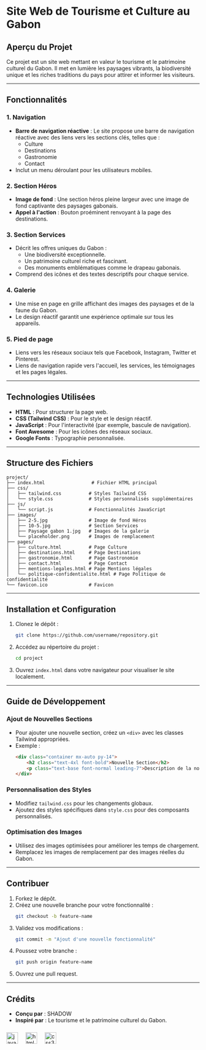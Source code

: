 # **Site Web de Tourisme et Culture au Gabon**

## **Aperçu du Projet**
Ce projet est un site web mettant en valeur le tourisme et le patrimoine culturel du Gabon. Il met en lumière les paysages vibrants, la biodiversité unique et les riches traditions du pays pour attirer et informer les visiteurs.

---

## **Fonctionnalités**

### **1. Navigation**
- **Barre de navigation réactive** : Le site propose une barre de navigation réactive avec des liens vers les sections clés, telles que :
  - Culture
  - Destinations
  - Gastronomie
  - Contact
- Inclut un menu déroulant pour les utilisateurs mobiles.

### **2. Section Héros**
- **Image de fond** : Une section héros pleine largeur avec une image de fond captivante des paysages gabonais.
- **Appel à l'action** : Bouton proéminent renvoyant à la page des destinations.

### **3. Section Services**
- Décrit les offres uniques du Gabon :
  - Une biodiversité exceptionnelle.
  - Un patrimoine culturel riche et fascinant.
  - Des monuments emblématiques comme le drapeau gabonais.
- Comprend des icônes et des textes descriptifs pour chaque service.

### **4. Galerie**
- Une mise en page en grille affichant des images des paysages et de la faune du Gabon.
- Le design réactif garantit une expérience optimale sur tous les appareils.

### **5. Pied de page**
- Liens vers les réseaux sociaux tels que Facebook, Instagram, Twitter et Pinterest.
- Liens de navigation rapide vers l'accueil, les services, les témoignages et les pages légales.

---

## **Technologies Utilisées**
- **HTML** : Pour structurer la page web.
- **CSS (Tailwind CSS)** : Pour le style et le design réactif.
- **JavaScript** : Pour l'interactivité (par exemple, bascule de navigation).
- **Font Awesome** : Pour les icônes des réseaux sociaux.
- **Google Fonts** : Typographie personnalisée.

---

## **Structure des Fichiers**
```
project/
├── index.html                 # Fichier HTML principal
├── css/
│   ├── tailwind.css          # Styles Tailwind CSS
│   └── style.css             # Styles personnalisés supplémentaires
├── js/
│   └── script.js             # Fonctionnalités JavaScript
├── images/
│   ├── 2-5.jpg               # Image de fond Héros
│   ├── 10-5.jpg              # Section Services
│   ├── Paysage gabon 1.jpg   # Images de la galerie
│   └── placeholder.png       # Images de remplacement
├── pages/
│   ├── culture.html          # Page Culture
│   ├── destinations.html     # Page Destinations
│   ├── gastronomie.html      # Page Gastronomie
│   ├── contact.html          # Page Contact
│   ├── mentions-legales.html # Page Mentions légales
│   └── politique-confidentialite.html # Page Politique de confidentialité
└── favicon.ico               # Favicon
```

---

## **Installation et Configuration**
1. Clonez le dépôt :
   ```bash
   git clone https://github.com/username/repository.git
   ```
2. Accédez au répertoire du projet :
   ```bash
   cd project
   ```
3. Ouvrez `index.html` dans votre navigateur pour visualiser le site localement.

---

## **Guide de Développement**

### **Ajout de Nouvelles Sections**
- Pour ajouter une nouvelle section, créez un `<div>` avec les classes Tailwind appropriées.
- Exemple :
  ```html
  <div class="container mx-auto py-14">
      <h2 class="text-4xl font-bold">Nouvelle Section</h2>
      <p class="text-base font-normal leading-7">Description de la nouvelle section.</p>
  </div>
  ```

### **Personnalisation des Styles**
- Modifiez `tailwind.css` pour les changements globaux.
- Ajoutez des styles spécifiques dans `style.css` pour des composants personnalisés.

### **Optimisation des Images**
- Utilisez des images optimisées pour améliorer les temps de chargement.
- Remplacez les images de remplacement par des images réelles du Gabon.

---

## **Contribuer**

1. Forkez le dépôt.
2. Créez une nouvelle branche pour votre fonctionnalité :
   ```bash
   git checkout -b feature-name
   ```
3. Validez vos modifications :
   ```bash
   git commit -m "Ajout d'une nouvelle fonctionnalité"
   ```
4. Poussez votre branche :
   ```bash
   git push origin feature-name
   ```
5. Ouvrez une pull request.

---


## **Crédits**
- **Conçu par** : SHADOW
- **Inspiré par** : Le tourisme et le patrimoine culturel du Gabon.



###

<div align="left">
  <img src="https://cdn.jsdelivr.net/gh/devicons/devicon/icons/javascript/javascript-original.svg" height="30" alt="javascript logo"  />
  <img width="12" />


  <img src="https://cdn.jsdelivr.net/gh/devicons/devicon/icons/html5/html5-original.svg" height="30" alt="html5 logo"  />
  <img width="12" />
  <img src="https://cdn.jsdelivr.net/gh/devicons/devicon/icons/css3/css3-original.svg" height="30" alt="css3 logo"  />
  <img width="12" />
 
 
</div>

